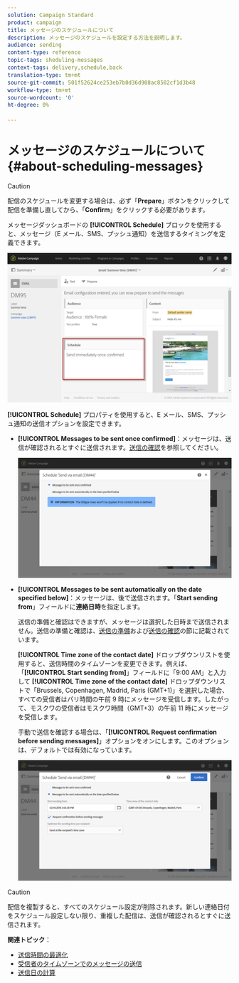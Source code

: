 ```yaml
---
solution: Campaign Standard
product: campaign
title: メッセージのスケジュールについて
description: メッセージのスケジュールを設定する方法を説明します。
audience: sending
content-type: reference
topic-tags: sheduling-messages
context-tags: delivery,schedule,back
translation-type: tm+mt
source-git-commit: 501f52624ce253eb7b0d36d908ac8502cf1d3b48
workflow-type: tm+mt
source-wordcount: '0'
ht-degree: 0%

---
```



# メッセージのスケジュールについて{#about-scheduling-messages}

>[!CAUTION]
>
>配信のスケジュールを変更する場合は、必ず「**Prepare**」ボタンをクリックして配信を準備し直してから、「**Confirm**」をクリックする必要があります。

メッセージダッシュボードの **[!UICONTROL Schedule]** ブロックを使用すると、メッセージ（E メール、SMS、プッシュ通知）を送信するタイミングを定義できます。

![](assets/delivery_dashboard.png)

**[!UICONTROL Schedule]** プロパティを使用すると、E メール、SMS、プッシュ通知の送信オプションを設定できます。

* **[!UICONTROL Messages to be sent once confirmed]**：メッセージは、送信が確認されるとすぐに送信されます。[送信の確認](../../sending/using/confirming-the-send.md)を参照してください。

   ![](assets/delivery_planning_1.png)

* **[!UICONTROL Messages to be sent automatically on the date specified below]**：メッセージは、後で送信されます。「**Start sending from**」フィールドに&#x200B;**連絡日時**&#x200B;を指定します。

   送信の準備と確認はできますが、メッセージは選択した日時まで送信されません。送信の準備と確認は、[送信の準備](../../sending/using/preparing-the-send.md)および[送信の確認](../../sending/using/confirming-the-send.md)の節に記載されています。

   **[!UICONTROL Time zone of the contact date]** ドロップダウンリストを使用すると、送信時間のタイムゾーンを変更できます。例えば、「**[!UICONTROL Start sending from]**」フィールドに「9:00 AM」と入力して **[!UICONTROL Time zone of the contact date]** ドロップダウンリストで「Brussels, Copenhagen, Madrid, Paris (GMT+1)」を選択した場合、すべての受信者はパリ時間の午前 9 時にメッセージを受信します。したがって、モスクワの受信者はモスクワ時間（GMT+3）の午前 11 時にメッセージを受信します。

   手動で送信を確認する場合は、「**[!UICONTROL Request confirmation before sending messages]**」オプションをオンにします。このオプションは、デフォルトでは有効になっています。

   ![](assets/delivery_planning.png)

>[!CAUTION]
>
>配信を複製すると、すべてのスケジュール設定が削除されます。新しい連絡日付をスケジュール設定しない限り、重複した配信は、送信が確認されるとすぐに送信されます。

**関連トピック**：

* [送信時間の最適化](../../sending/using/optimizing-the-sending-time.md)
* [受信者のタイムゾーンでのメッセージの送信](../../sending/using/sending-messages-at-the-recipient-s-time-zone.md)
* [送信日の計算](../../sending/using/computing-the-sending-date.md)


